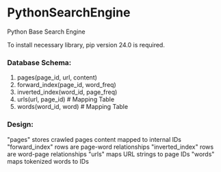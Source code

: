 # PythonSearchEngine
Python Base Search Engine


To install necessary library, pip version 24.0 is required. 


### Database Schema:
1. pages(page_id, url, content)
2. forward_index(page_id, word_freq)
3. inverted_index(word_id, page_freq)
4. urls(url, page_id)           # Mapping Table
5. words(word_id, word)         # Mapping Table

### Design:
"pages" stores crawled pages content mapped to internal IDs
"forward_index" rows are page-word relationships
"inverted_index" rows are word-page relationships
"urls" maps URL strings to page IDs
"words" maps tokenized words to IDs
